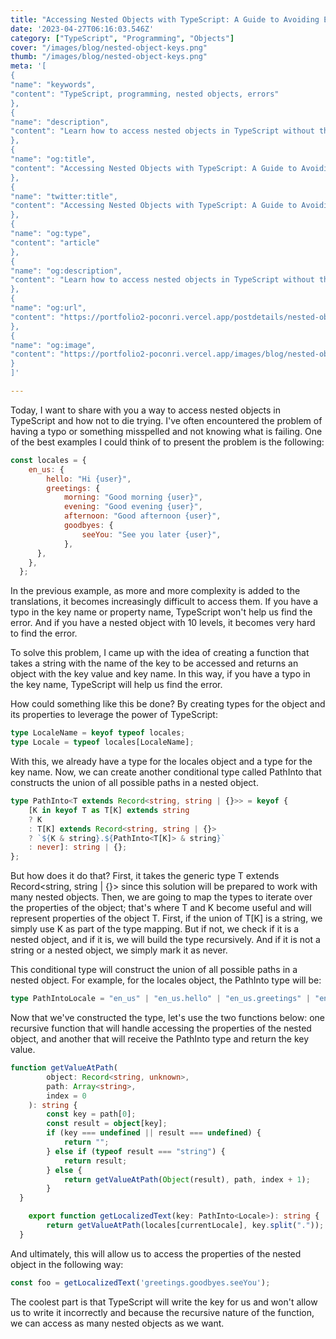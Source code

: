 ```yaml
---
title: "Accessing Nested Objects with TypeScript: A Guide to Avoiding Errors"
date: '2023-04-27T06:16:03.546Z'
category: ["TypeScript", "Programming", "Objects"]
cover: "/images/blog/nested-object-keys.png"
thumb: "/images/blog/nested-object-keys.png"
meta: '[
{
"name": "keywords",
"content": "TypeScript, programming, nested objects, errors"
},
{
"name": "description",
"content": "Learn how to access nested objects in TypeScript without the risk of encountering errors or typos. Discover the power of type-checking with TypeScript to access complex nested objects with ease."
},
{
"name": "og:title",
"content": "Accessing Nested Objects with TypeScript: A Guide to Avoiding Errors"
},
{
"name": "twitter:title",
"content": "Accessing Nested Objects with TypeScript: A Guide to Avoiding Errors"
},
{
"name": "og:type",
"content": "article"
},
{
"name": "og:description",
"content": "Learn how to access nested objects in TypeScript without the risk of encountering errors or typos. Discover the power of type-checking with TypeScript to access complex nested objects with ease."
},
{
"name": "og:url",
"content": "https://portfolio2-poconri.vercel.app/postdetails/nested-objects-typescript"
},
{
"name": "og:image",
"content": "https://portfolio2-poconri.vercel.app/images/blog/nested-object-keys.png"
}
]'

---
```


Today, I want to share with you a way to access nested objects in TypeScript and how not to die trying. I've often encountered the problem of having a typo or something misspelled and not knowing what is failing. One of the best examples I could think of to present the problem is the following:


```javascript
const locales = {
    en_us: {
        hello: "Hi {user}",
        greetings: {
            morning: "Good morning {user}",
            evening: "Good evening {user}",
            afternoon: "Good afternoon {user}",
            goodbyes: {
                seeYou: "See you later {user}",
            },
      },
    },
  };
```

In the previous example, as more and more complexity is added to the translations, it becomes increasingly difficult to access them. If you have a typo in the key name or property name, TypeScript won't help us find the error. And if you have a nested object with 10 levels, it becomes very hard to find the error.

To solve this problem, I came up with the idea of creating a function that takes a string with the name of the key to be accessed and returns an object with the key value and key name. In this way, if you have a typo in the key name, TypeScript will help us find the error.

How could something like this be done? By creating types for the object and its properties to leverage the power of TypeScript:

```typescript
type LocaleName = keyof typeof locales;
type Locale = typeof locales[LocaleName];
```

With this, we already have a type for the locales object and a type for the key name. Now, we can create another conditional type called PathInto<T> that constructs the union of all possible paths in a nested object.

```typescript
type PathInto<T extends Record<string, string | {}>> = keyof {
    [K in keyof T as T[K] extends string
    ? K
    : T[K] extends Record<string, string | {}>
    ? `${K & string}.${PathInto<T[K]> & string}`
    : never]: string | {};
};
```

But how does it do that? First, it takes the generic type T extends Record<string, string | {}> since this solution will be prepared to work with many nested objects. Then, we are going to map the types to iterate over the properties of the object; that's where T and K become useful and will represent properties of the object T. First, if the union of T[K] is a string, we simply use K as part of the type mapping. But if not, we check if it is a nested object, and if it is, we will build the type recursively. And if it is not a string or a nested object, we simply mark it as never.

This conditional type will construct the union of all possible paths in a nested object. For example, for the locales object, the PathInto type will be:

```typescript
type PathIntoLocale = "en_us" | "en_us.hello" | "en_us.greetings" | "en_us.greetings.morning" | "en_us.greetings.evening" | "en_us.greetings.afternoon" | "en_us.greetings.goodbyes" | "en_us.greetings.goodbyes.seeYou"
```

Now that we've constructed the type, let's use the two functions below: one recursive function that will handle accessing the properties of the nested object, and another that will receive the PathInto type and return the key value.

```typescript
function getValueAtPath(
        object: Record<string, unknown>,
        path: Array<string>,
        index = 0
    ): string {
        const key = path[0];
        const result = object[key];
        if (key === undefined || result === undefined) {
            return "";
        } else if (typeof result === "string") {
            return result;
        } else {
            return getValueAtPath(Object(result), path, index + 1);
        }
  }

    export function getLocalizedText(key: PathInto<Locale>): string {
        return getValueAtPath(locales[currentLocale], key.split("."));
  }
```

And ultimately, this will allow us to access the properties of the nested object in the following way:

```typescript
const foo = getLocalizedText('greetings.goodbyes.seeYou');
```

The coolest part is that TypeScript will write the key for us and won't allow us to write it incorrectly and because the recursive nature of the function, we can access as many nested objects as we want.
